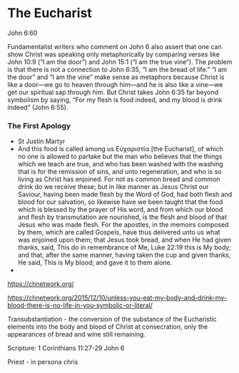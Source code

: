 # The Eucharist
John 6:60

Fundamentalist writers who comment on John 6 also assert that one can show Christ was speaking only metaphorically by comparing verses like John 10:9 (“I am the door”) and John 15:1 (“I am the true vine”). The problem is that there is not a connection to John 6:35, “I am the bread of life.” “I am the door” and “I am the vine” make sense as metaphors because Christ is like a door—we go to heaven through him—and he is also like a vine—we get our spiritual sap through him. But Christ takes John 6:35 far beyond symbolism by saying, “For my flesh is food indeed, and my blood is drink indeed” (John 6:55).


### The First Apology
-  St Justin Martyr
-  And this food is called among us Εὐχαριστία [the Eucharist], of which no one is allowed to partake but the man who believes that the things which we teach are true, and who has been washed with the washing that is for the remission of sins, and unto regeneration, and who is so living as Christ has enjoined. For not as common bread and common drink do we receive these; but in like manner as Jesus Christ our Saviour, having been made flesh by the Word of God, had both flesh and blood for our salvation, so likewise have we been taught that the food which is blessed by the prayer of His word, and from which our blood and flesh by transmutation are nourished, is the flesh and blood of that Jesus who was made flesh. For the apostles, in the memoirs composed by them, which are called Gospels, have thus delivered unto us what was enjoined upon them; that Jesus took bread, and when He had given thanks, said, This do in remembrance of Me, Luke 22:19 this is My body; and that, after the same manner, having taken the cup and given thanks, He said, This is My blood; and gave it to them alone.
-  

https://chnetwork.org/

https://chnetwork.org/2015/12/10/unless-you-eat-my-body-and-drink-my-blood-there-is-no-life-in-you-symbolic-or-literal/


Transubstantiation - the conversion of the substance of the Eucharistic elements into the body and blood of Christ at consecration, only the appearances of bread and wine still remaining.

Scripture:
1 Corinthians 11:27-29 
John 6

Priest - in persona chris